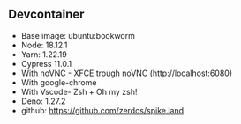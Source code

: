 ## Devcontainer

- Base image: ubuntu:bookworm
- Node: 18.12.1
- Yarn: 1.22.19
- Cypress 11.0.1
- With noVNC - XFCE trough noVNC (http://localhost:6080)
- With google-chrome
- With Vscode- Zsh + Oh my zsh!
- Deno: 1.27.2
- github: https://github.com/zerdos/spike.land
